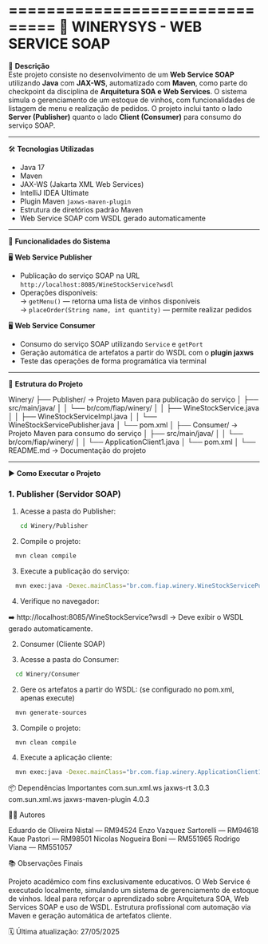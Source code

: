 ===============================
🚀 WINERYSYS - WEB SERVICE SOAP
===============================

📌 **Descrição**  
Este projeto consiste no desenvolvimento de um **Web Service SOAP** utilizando **Java** com **JAX-WS**, automatizado com **Maven**, como parte do checkpoint da disciplina de **Arquitetura SOA e Web Services**. O sistema simula o gerenciamento de um estoque de vinhos, com funcionalidades de listagem de menu e realização de pedidos. O projeto inclui tanto o lado **Server (Publisher)** quanto o lado **Client (Consumer)** para consumo do serviço SOAP.

---

🛠️ **Tecnologias Utilizadas**

- Java 17  
- Maven  
- JAX-WS (Jakarta XML Web Services)  
- IntelliJ IDEA Ultimate  
- Plugin Maven `jaxws-maven-plugin`  
- Estrutura de diretórios padrão Maven  
- Web Service SOAP com WSDL gerado automaticamente  

---

📱 **Funcionalidades do Sistema**

🖥️ **Web Service Publisher**  
- Publicação do serviço SOAP na URL `http://localhost:8085/WineStockService?wsdl`  
- Operações disponíveis:  
  → `getMenu()` — retorna uma lista de vinhos disponíveis  
  → `placeOrder(String name, int quantity)` — permite realizar pedidos

🖥️ **Web Service Consumer**  
- Consumo do serviço SOAP utilizando `Service` e `getPort`  
- Geração automática de artefatos a partir do WSDL com o **plugin jaxws**  
- Teste das operações de forma programática via terminal

---

📁 **Estrutura do Projeto**

Winery/
├── Publisher/ → Projeto Maven para publicação do serviço
│ ├── src/main/java/
│ │ └── br/com/fiap/winery/
│ │ ├── WineStockService.java
│ │ ├── WineStockServiceImpl.java
│ │ └── WineStockServicePublisher.java
│ └── pom.xml
│
├── Consumer/ → Projeto Maven para consumo do serviço
│ ├── src/main/java/
│ │ └── br/com/fiap/winery/
│ │ └── ApplicationClient1.java
│ └── pom.xml
│
└── README.md → Documentação do projeto

---

▶️ **Como Executar o Projeto**

### **1. Publisher (Servidor SOAP)**

1. Acesse a pasta do Publisher:
   ```bash
   cd Winery/Publisher
   
2. Compile o projeto:
  ```bash
    mvn clean compile
  ```
3. Execute a publicação do serviço:
  ```bash
    mvn exec:java -Dexec.mainClass="br.com.fiap.winery.WineStockServicePublisher"
  ```
4. Verifique no navegador:

➡️ http://localhost:8085/WineStockService?wsdl
→ Deve exibir o WSDL gerado automaticamente.


2. Consumer (Cliente SOAP)

1. Acesse a pasta do Consumer:
```bash
  cd Winery/Consumer
```
2. Gere os artefatos a partir do WSDL:
(se configurado no pom.xml, apenas execute)
```bash
  mvn generate-sources
```
3. Compile o projeto:
```bash
  mvn clean compile
```
4. Execute a aplicação cliente:
```bash
  mvn exec:java -Dexec.mainClass="br.com.fiap.winery.ApplicationClient1"
```
📦 Dependências Importantes
<dependency>
    <groupId>com.sun.xml.ws</groupId>
    <artifactId>jaxws-rt</artifactId>
    <version>3.0.3</version>
</dependency>
<dependency>
    <groupId>com.sun.xml.ws</groupId>
    <artifactId>jaxws-maven-plugin</artifactId>
    <version>4.0.3</version>
</dependency>

👨‍💻 Autores

Eduardo de Oliveira Nistal — RM94524
Enzo Vazquez Sartorelli — RM94618
Kaue Pastori — RM98501
Nicolas Nogueira Boni — RM551965
Rodrigo Viana — RM551057

📚 Observações Finais

Projeto acadêmico com fins exclusivamente educativos.
O Web Service é executado localmente, simulando um sistema de gerenciamento de estoque de vinhos.
Ideal para reforçar o aprendizado sobre Arquitetura SOA, Web Services SOAP e uso de WSDL.
Estrutura profissional com automação via Maven e geração automática de artefatos cliente.

🗓️ Última atualização: 27/05/2025
